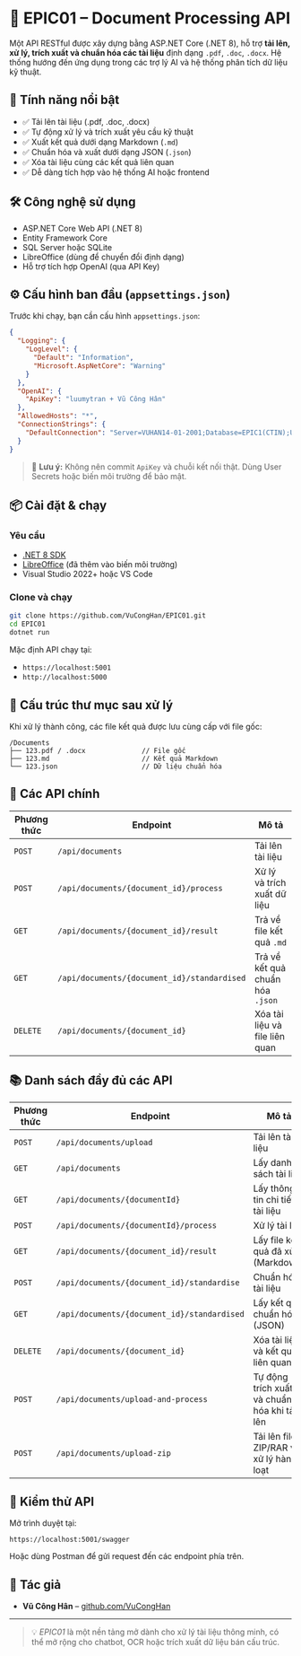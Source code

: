 # 📄 EPIC01 – Document Processing API

Một API RESTful được xây dựng bằng ASP.NET Core (.NET 8), hỗ trợ **tải lên, xử lý, trích xuất và chuẩn hóa các tài liệu** định dạng `.pdf`, `.doc`, `.docx`. Hệ thống hướng đến ứng dụng trong các trợ lý AI và hệ thống phân tích dữ liệu kỹ thuật.

## 🚀 Tính năng nổi bật

- ✅ Tải lên tài liệu (.pdf, .doc, .docx)
- ✅ Tự động xử lý và trích xuất yêu cầu kỹ thuật
- ✅ Xuất kết quả dưới dạng Markdown (`.md`)
- ✅ Chuẩn hóa và xuất dưới dạng JSON (`.json`)
- ✅ Xóa tài liệu cùng các kết quả liên quan
- ✅ Dễ dàng tích hợp vào hệ thống AI hoặc frontend

## 🛠️ Công nghệ sử dụng

- ASP.NET Core Web API (.NET 8)
- Entity Framework Core
- SQL Server hoặc SQLite
- LibreOffice (dùng để chuyển đổi định dạng)
- Hỗ trợ tích hợp OpenAI (qua API Key)

## ⚙️ Cấu hình ban đầu (`appsettings.json`)

Trước khi chạy, bạn cần cấu hình `appsettings.json`:

```json
{
  "Logging": {
    "LogLevel": {
      "Default": "Information",
      "Microsoft.AspNetCore": "Warning"
    }
  },
  "OpenAI": {
    "ApiKey": "luumytran + Vũ Công Hân"
  },
  "AllowedHosts": "*",
  "ConnectionStrings": {
    "DefaultConnection": "Server=VUHAN14-01-2001;Database=EPIC1(CTIN);User Id=sa;Password=vuhan1401;Trusted_Connection=True;TrustServerCertificate=True;MultipleActiveResultSets=true;"
  }
}
```

> 🔐 **Lưu ý:** Không nên commit `ApiKey` và chuỗi kết nối thật. Dùng User Secrets hoặc biến môi trường để bảo mật.

## 📦 Cài đặt & chạy

### Yêu cầu

- [.NET 8 SDK](https://dotnet.microsoft.com/download)
- [LibreOffice](https://www.libreoffice.org/) (đã thêm vào biến môi trường)
- Visual Studio 2022+ hoặc VS Code

### Clone và chạy

```bash
git clone https://github.com/VuCongHan/EPIC01.git
cd EPIC01
dotnet run
```

Mặc định API chạy tại:
- `https://localhost:5001`
- `http://localhost:5000`

## 📂 Cấu trúc thư mục sau xử lý

Khi xử lý thành công, các file kết quả được lưu cùng cấp với file gốc:

```
/Documents
├── 123.pdf / .docx              // File gốc
├── 123.md                       // Kết quả Markdown
└── 123.json                     // Dữ liệu chuẩn hóa
```

## 🔌 Các API chính

| Phương thức | Endpoint                                      | Mô tả |
|------------|-----------------------------------------------|-------|
| `POST`     | `/api/documents`                              | Tải lên tài liệu |
| `POST`     | `/api/documents/{document_id}/process`        | Xử lý và trích xuất dữ liệu |
| `GET`      | `/api/documents/{document_id}/result`         | Trả về file kết quả `.md` |
| `GET`      | `/api/documents/{document_id}/standardised`   | Trả về kết quả chuẩn hóa `.json` |
| `DELETE`   | `/api/documents/{document_id}`                | Xóa tài liệu và file liên quan |

## 📚 Danh sách đầy đủ các API

| Phương thức | Endpoint                                         | Mô tả |
|------------|--------------------------------------------------|-------|
| `POST`     | `/api/documents/upload`                          | Tải lên tài liệu |
| `GET`      | `/api/documents`                                 | Lấy danh sách tài liệu |
| `GET`      | `/api/documents/{documentId}`                    | Lấy thông tin chi tiết tài liệu |
| `POST`     | `/api/documents/{documentId}/process`            | Xử lý tài liệu |
| `GET`      | `/api/documents/{document_id}/result`            | Lấy file kết quả đã xử lý (Markdown) |
| `POST`     | `/api/documents/{document_id}/standardise`       | Chuẩn hóa tài liệu |
| `GET`      | `/api/documents/{document_id}/standardised`      | Lấy kết quả chuẩn hóa (JSON) |
| `DELETE`   | `/api/documents/{document_id}`                   | Xóa tài liệu và kết quả liên quan |
| `POST`     | `/api/documents/upload-and-process`              | Tự động trích xuất và chuẩn hóa khi tải lên |
| `POST`     | `/api/documents/upload-zip`                      | Tải lên file ZIP/RAR và xử lý hàng loạt |

## 🧪 Kiểm thử API

Mở trình duyệt tại:

```
https://localhost:5001/swagger
```

Hoặc dùng Postman để gửi request đến các endpoint phía trên.

## 👤 Tác giả

- **Vũ Công Hân** – [github.com/VuCongHan](https://github.com/VuCongHan)

---

> 💡 *EPIC01* là một nền tảng mở dành cho xử lý tài liệu thông minh, có thể mở rộng cho chatbot, OCR hoặc trích xuất dữ liệu bán cấu trúc.
